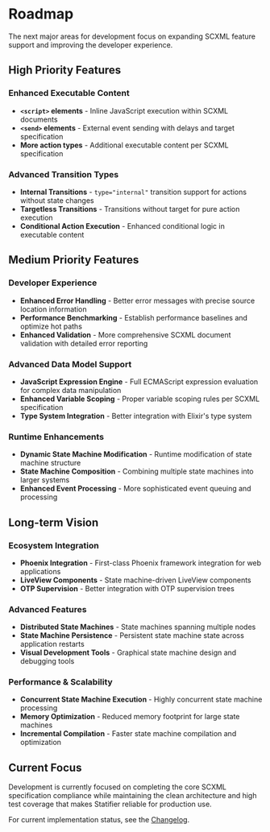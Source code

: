# Roadmap

The next major areas for development focus on expanding SCXML feature support and improving the developer experience.

## High Priority Features

### **Enhanced Executable Content**

- **`<script>` elements** - Inline JavaScript execution within SCXML documents
- **`<send>` elements** - External event sending with delays and target specification
- **More action types** - Additional executable content per SCXML specification

### **Advanced Transition Types**

- **Internal Transitions** - `type="internal"` transition support for actions without state changes
- **Targetless Transitions** - Transitions without target for pure action execution
- **Conditional Action Execution** - Enhanced conditional logic in executable content

## Medium Priority Features  

### **Developer Experience**

- **Enhanced Error Handling** - Better error messages with precise source location information
- **Performance Benchmarking** - Establish performance baselines and optimize hot paths
- **Enhanced Validation** - More comprehensive SCXML document validation with detailed error reporting

### **Advanced Data Model Support**

- **JavaScript Expression Engine** - Full ECMAScript expression evaluation for complex data manipulation
- **Enhanced Variable Scoping** - Proper variable scoping rules per SCXML specification
- **Type System Integration** - Better integration with Elixir's type system

### **Runtime Enhancements**

- **Dynamic State Machine Modification** - Runtime modification of state machine structure
- **State Machine Composition** - Combining multiple state machines into larger systems
- **Enhanced Event Processing** - More sophisticated event queuing and processing

## Long-term Vision

### **Ecosystem Integration**

- **Phoenix Integration** - First-class Phoenix framework integration for web applications
- **LiveView Components** - State machine-driven LiveView components
- **OTP Supervision** - Better integration with OTP supervision trees

### **Advanced Features**

- **Distributed State Machines** - State machines spanning multiple nodes
- **State Machine Persistence** - Persistent state machine state across application restarts
- **Visual Development Tools** - Graphical state machine design and debugging tools

### **Performance & Scalability**

- **Concurrent State Machine Execution** - Highly concurrent state machine processing
- **Memory Optimization** - Reduced memory footprint for large state machines
- **Incremental Compilation** - Faster state machine compilation and optimization

## Current Focus

Development is currently focused on completing the core SCXML specification compliance while maintaining the clean architecture and high test coverage that makes Statifier reliable for production use.

For current implementation status, see the [Changelog](/changelog).
